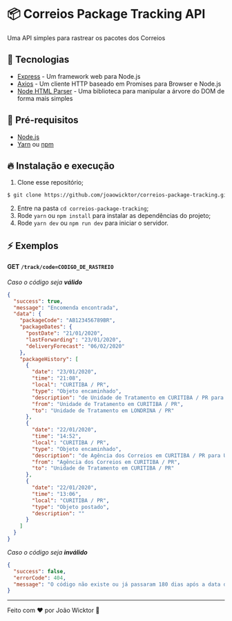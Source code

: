 # :package: Correios Package Tracking API
Uma API simples para rastrear os pacotes dos Correios

## 🚀 Tecnologias
* [Express](https://expressjs.com/pt-br/) - Um framework web para Node.js
* [Axios](https://github.com/axios/axios) - Um cliente HTTP baseado em Promises para Browser e Node.js
* [Node HTML Parser](https://github.com/taoqf/node-html-parser) - Uma biblioteca para manipular a árvore do DOM de forma mais simples

## :wrench: Pré-requisitos
* [Node.js](https://nodejs.org/en/)
* [Yarn](https://yarnpkg.com/) ou [npm](https://www.npmjs.com/)

## :fire: Instalação e execução
1. Clone esse repositório;
```bash
$ git clone https://github.com/joaowicktor/correios-package-tracking.git
```
2. Entre na pasta `cd correios-package-tracking`;
3. Rode `yarn` ou `npm install` para instalar as dependências do projeto;
4. Rode `yarn dev` ou `npm run dev` para iniciar o servidor.

## :zap: Exemplos
#### GET `/track/code=CODIGO_DE_RASTREIO`
_Caso o código seja **válido**_
```json
{
  "success": true,
  "message": "Encomenda encontrada",
  "data": {
    "packageCode": "AB123456789BR",
    "packageDates": {
      "postDate": "21/01/2020",
      "lastForwarding": "23/01/2020",
      "deliveryForecast": "06/02/2020"
    },
    "packageHistory": [
      {
        "date": "23/01/2020",
        "time": "21:08",
        "local": "CURITIBA / PR",
        "type": "Objeto encaminhado",
        "description": "de Unidade de Tratamento em CURITIBA / PR para Unidade de Tratamento em LONDRINA / PR",
        "from": "Unidade de Tratamento em CURITIBA / PR",
        "to": "Unidade de Tratamento em LONDRINA / PR"
      },
      {
        "date": "22/01/2020",
        "time": "14:52",
        "local": "CURITIBA / PR",
        "type": "Objeto encaminhado",
        "description": "de Agência dos Correios em CURITIBA / PR para Unidade de Tratamento em CURITIBA / PR",
        "from": "Agência dos Correios em CURITIBA / PR",
        "to": "Unidade de Tratamento em CURITIBA / PR"
      },
      {
        "date": "22/01/2020",
        "time": "13:06",
        "local": "CURITIBA / PR",
        "type": "Objeto postado",
        "description": ""
      }
    ]
  }
}
```

_Caso o código seja **inválido**_
```json
{
  "success": false,
  "errorCode": 404,
  "message": "O código não existe ou já passaram 180 dias após a data de postagem"
}
```

---
Feito com :heart: por João Wicktor 👋